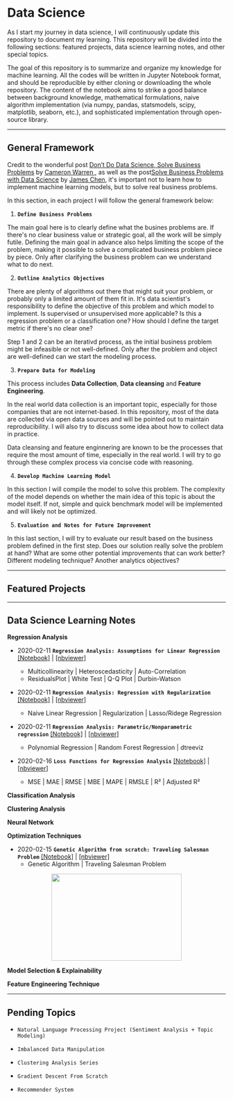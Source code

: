 # Data Science

As I start my journey in data science, I will continuously update this repository to document my learning. This repository will be divided into the following sections: featured projects, data science learning notes, and other special topics.

The goal of this repository is to summarize and organize my knowledge for machine learning. All the codes will be written in Jupyter Notebook format, and should be reproducible by either cloning or downloading the whole repository. The content of the notebook aims to strike a good balance between background knowledge, mathematical formulations, naive algorithm implementation (via numpy, pandas, statsmodels, scipy, matplotlib, seaborn, etc.), and sophisticated implementation through open-source library.

---
## General Framework

Credit to the wonderful post [Don’t Do Data Science, Solve Business Problems](https://towardsdatascience.com/dont-do-data-science-solve-business-problems-6b70c4ee0083) by [Cameron Warren
](https://towardsdatascience.com/@camwarrenm), as well as the post[Solve Business Problems with Data Science](https://medium.com/@jameschen_78678/solve-business-problems-with-data-science-155534b1995d) by [James Chen](https://medium.com/@jameschen_78678),  it's important not to learn how to implement machine learning models, but to solve real business problems. 

In this section, in each project I will follow the general framework below:

1. **`Define Business Problems`**

The main goal here is to clearly define what the busines problems are. If there's no clear business value or strategic goal, all the work will be simply futile. Defining the main goal in advance also helps limiting the scope of the problem, making it possible to solve a complicated business problem piece by piece. Only after clarifying the business problem can we understand what to do next.

2. **`Outline Analytics Objectives`**

There are plenty of algorithms out there that might suit your problem, or probably only a limited amount of them fit in. It's data scientist's responsibility to define the objective of this problem and which model to implement. Is supervised or unsupervised more applicable? Is this a regression problem or a classification one? How should I define the target metric if there's no clear one?

Step 1 and 2 can be an iterativd process, as the initial business problem might be infeasible or not well-defined. Only after the problem and object are well-defined can we start the modeling process.


3. **`Prepare Data for Modeling`**

This process includes **Data Collection**, **Data cleansing** and **Feature Engineering**.

In the real world data collection is an important topic, especially for those companies that are not internet-based. In this repository, most of the data are collected via open data sources and will be pointed out to maintain reproducibility. I will also try to discuss some idea about how to collect data in practice.

Data cleansing and feature enginnering are known to be the processes that require the most amount of time, especially in the real world. I will try to go through these complex process via concise code with reasoning.


4. **`Develop Machine Learning Model`**

In this section I will compile the model to solve this problem. The complexity of the model depends on whether the main idea of this topic is about the model itself. If not, simple and quick benchmark model will be implemented and will likely not be optimized.


5. **`Evaluation and Notes for Future Improvement`**

In this last section, I will try to evaluate our result based on the business problem defined in the first step. Does our solution really solve the problem at hand? What are some other potential improvements that can work better? Different modeling technique? Another analytics objectives?



---
## Featured Projects




---
## Data Science Learning Notes

**Regression Analysis**
* 2020-02-11 **`Regression Analysis: Assumptions for Linear Regression`** [[Notebook]](https://github.com/patrick-ytchou/Data-Science/blob/master/Algorithms/Regression/Regression%20Analysis%20--%20Assumptions%20for%20Linear%20Regression.ipynb) | [[nbviewer]](https://nbviewer.jupyter.org/github/patrick-ytchou/Data-Science/blob/master/Algorithms/Regression/Regression%20Analysis%20--%20Assumptions%20for%20Linear%20Regression.ipynb)
    * Multicollinearity | Heteroscedasticity | Auto-Correlation
    * ResidualsPlot | White Test | Q-Q Plot | Durbin-Watson
    
* 2020-02-11 **`Regression Analysis: Regression with Regularization`** [[Notebook]](https://github.com/patrick-ytchou/Data-Science/blob/master/Algorithms/Regression/Regression%20Analysis%20--%20Regression%20with%20Regularization.ipynb) | [[nbviewer]](https://nbviewer.jupyter.org/github/patrick-ytchou/Data-Science/blob/master/Algorithms/Regression/Regression%20Analysis%20--%20Regression%20with%20Regularization.ipynb)
    * Naive Linear Regression | Regularization | Lasso/Ridege Regression
    
* 2020-02-11 **`Regression Analysis: Parametric/Nonparametric regression`** [[Notebook]](https://github.com/patrick-ytchou/Data-Science/blob/master/Algorithms/Regression/Regression%20Analysis%20--%20Parametric%20and%20Nonparametric%20Regression.ipynb) | [[nbviewer]](https://nbviewer.jupyter.org/github/patrick-ytchou/Data-Science/blob/master/Algorithms/Regression/Regression%20Analysis%20--%20Parametric%20and%20Nonparametric%20Regression.ipynb)
    * Polynomial Regression | Random Forest Regression | dtreeviz
    
* 2020-02-16 **`Loss Functions for Regression Analysis`** [[Notebook]](https://github.com/patrick-ytchou/Data-Science/blob/master/Algorithms/Regression/Regression%20Analysis%20--%20Loss%20Functions%20for%20Regression%20Analysis.ipynb) | [[nbviewer]](https://nbviewer.jupyter.org/github/patrick-ytchou/Data-Science/blob/master/Algorithms/Regression/Regression%20Analysis%20--%20Loss%20Functions%20for%20Regression%20Analysis.ipynb)
    * MSE | MAE | RMSE | MBE | MAPE | RMSLE | R² | Adjusted R²



**Classification Analysis**



**Clustering Analysis**



**Neural Network**



**Optimization Techniques**

* 2020-02-15 **`Genetic Algorithm from scratch: Traveling Salesman Problem`** [[Notebook]](https://github.com/patrick-ytchou/Data-Science/blob/master/Algorithms/Optimization/Genetic%20Algorithm%20from%20Scratch%20--%20Traveling%20Salesman%20Problem.ipynb) | [[nbviewer]](https://nbviewer.jupyter.org/github/patrick-ytchou/Data-Science/blob/master/Algorithms/Optimization/Genetic%20Algorithm%20from%20Scratch%20--%20Traveling%20Salesman%20Problem.ipynb)
    * Genetic Algorithm | Traveling Salesman Problem 
<p align="center">
	<img src="https://github.com/patrick-ytchou/Data-Science/blob/master/Algorithms/Optimization/TSP_animation.gif" width=300 height=200/>
</p>


**Model Selection & Explainability**




**Feature Engineering Technique**



---
## Pending Topics

* `Natural Language Processing Project (Sentiment Analysis + Topic Modeling)`

* `Imbalanced Data Manipulation`

* `Clustering Analysis Series`

* `Gradient Descent From Scratch`

* `Recommender System`
